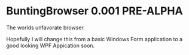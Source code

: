 # BuntingBrowser 0.001 PRE-ALPHA
The worlds unfavorate browser.

Hopefully I will change this from a basic Windows Form application to a good looking WPF Appication soon.